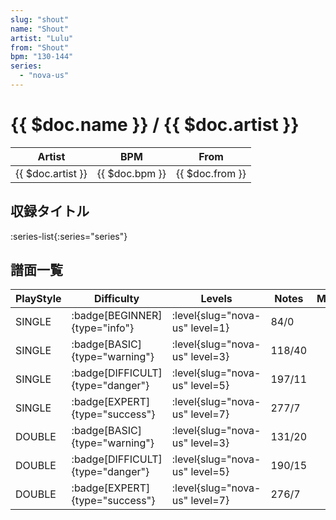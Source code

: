 ```yaml
---
slug: "shout"
name: "Shout"
artist: "Lulu"
from: "Shout"
bpm: "130-144"
series:
  - "nova-us"
---
```


# {{ $doc.name }} / {{ $doc.artist }}

|Artist|BPM|From|
|------|---|----|
|{{ $doc.artist }}|{{ $doc.bpm }}|{{ $doc.from }}|

## 収録タイトル

:series-list{:series="series"}

## 譜面一覧

|PlayStyle|Difficulty|Levels|Notes|Movie|
|---------|----------|------|-----|-----|
|SINGLE| :badge[BEGINNER]{type="info"}|<div class="field is-grouped is-grouped-multiline"> :level{slug="nova-us" level=1}</div>|84/0||
|SINGLE| :badge[BASIC]{type="warning"}|<div class="field is-grouped is-grouped-multiline"> :level{slug="nova-us" level=3}</div>|118/40||
|SINGLE| :badge[DIFFICULT]{type="danger"}|<div class="field is-grouped is-grouped-multiline"> :level{slug="nova-us" level=5}</div>|197/11||
|SINGLE| :badge[EXPERT]{type="success"}|<div class="field is-grouped is-grouped-multiline"> :level{slug="nova-us" level=7}</div>|277/7||
|DOUBLE| :badge[BASIC]{type="warning"}|<div class="field is-grouped is-grouped-multiline"> :level{slug="nova-us" level=3}</div>|131/20||
|DOUBLE| :badge[DIFFICULT]{type="danger"}|<div class="field is-grouped is-grouped-multiline"> :level{slug="nova-us" level=5}</div>|190/15||
|DOUBLE| :badge[EXPERT]{type="success"}|<div class="field is-grouped is-grouped-multiline"> :level{slug="nova-us" level=7}</div>|276/7||
